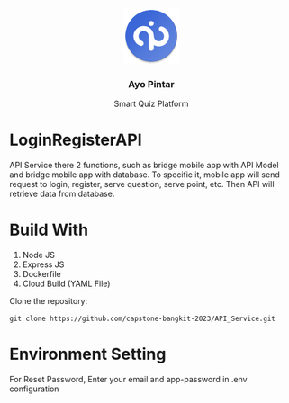<br/>
<p align="center">
  <a href="https://github.com/ShaanCoding/ReadME-Generator">
    <img src="https://raw.githubusercontent.com/capstone-bangkit-2023/mobile-app/main/app/src/main/res/mipmap-xxxhdpi/ic_launcher_round.png" alt="Logo" width="100" height="100">
  </a>

  <h3 align="center">Ayo Pintar</h3>

  <p align="center">
    Smart Quiz Platform

# LoginRegisterAPI
API Service there 2 functions, such as bridge mobile app with API Model and bridge mobile app with database. To specific it, mobile app will send request to login, register, serve question, serve point, etc. Then API will retrieve data from database.

# Build With
1. Node JS
2. Express JS
3. Dockerfile
4. Cloud Build (YAML File)

Clone the repository: 
```
git clone https://github.com/capstone-bangkit-2023/API_Service.git
```

# Environment Setting
For Reset Password, Enter your email and app-password in .env configuration
